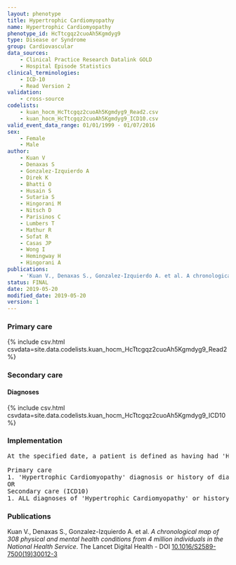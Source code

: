 ```yaml
---
layout: phenotype
title: Hypertrophic Cardiomyopathy
name: Hypertrophic Cardiomyopathy
phenotype_id: HcTtcgqz2cuoAh5Kgmdyg9 
type: Disease or Syndrome
group: Cardiovascular
data_sources: 
    - Clinical Practice Research Datalink GOLD
    - Hospital Episode Statistics
clinical_terminologies: 
    - ICD-10
    - Read Version 2
validation: 
    - cross-source
codelists: 
    - kuan_hocm_HcTtcgqz2cuoAh5Kgmdyg9_Read2.csv
    - kuan_hocm_HcTtcgqz2cuoAh5Kgmdyg9_ICD10.csv
valid_event_data_range: 01/01/1999 - 01/07/2016
sex: 
    - Female
    - Male
author: 
    - Kuan V
    - Denaxas S
    - Gonzalez-Izquierdo A
    - Direk K
    - Bhatti O
    - Husain S
    - Sutaria S
    - Hingorani M
    - Nitsch D
    - Parisinos C
    - Lumbers T
    - Mathur R
    - Sofat R
    - Casas JP
    - Wong I
    - Hemingway H
    - Hingorani A
publications: 
    - 'Kuan V., Denaxas S., Gonzalez-Izquierdo A. et al. A chronological map of 308 physical and mental health conditions from 4 million individuals in the National Health Service. The Lancet Digital Health - DOI: 10.1016/S2589-7500(19)30012-3' 
status: FINAL
date: 2019-05-20
modified_date: 2019-05-20
version: 1
---
```

### Primary care 
{% include csv.html csvdata=site.data.codelists.kuan_hocm_HcTtcgqz2cuoAh5Kgmdyg9_Read2 %}
### Secondary care 
#### Diagnoses 
{% include csv.html csvdata=site.data.codelists.kuan_hocm_HcTtcgqz2cuoAh5Kgmdyg9_ICD10 %}
### Implementation 
<pre>At the specified date, a patient is defined as having had 'Hypertrophic Cardiomyopathy' IF they meet the criteria for any of the following on or before the specified date. The earliest date on which the individual meets any of the following criteria on or before the specified date is defined as the first event date:

Primary care
1. 'Hypertrophic Cardiomyopathy' diagnosis or history of diagnosis during a consultation 
OR
Secondary care (ICD10)
1. ALL diagnoses of 'Hypertrophic Cardiomyopathy' or history of diagnosis during a hospitalization</pre> 
 
### Publications 
Kuan V., Denaxas S., Gonzalez-Izquierdo A. et al. _A chronological map of 308 physical and mental health conditions from 4 million individuals in the National Health Service_. The Lancet Digital Health - DOI <a href='https://www.thelancet.com/journals/landig/article/PIIS2589-7500(19)30012-3/fulltext'>10.1016/S2589-7500(19)30012-3</a>